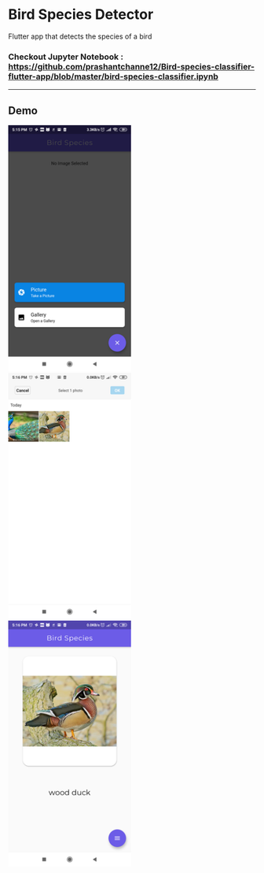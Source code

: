 # Bird Species Detector

Flutter app that detects the species of a bird


### Checkout Jupyter Notebook : https://github.com/prashantchanne12/Bird-species-classifier-flutter-app/blob/master/bird-species-classifier.ipynb

---

## Demo
<p float="left">
  <img src="https://github.com/prashantchanne12/Bird-image-classifier-flutter-app/blob/master/images/1.png" width="250" />
  &nbsp&nbsp&nbsp&nbsp
  <img src="https://github.com/prashantchanne12/Bird-image-classifier-flutter-app/blob/master/images/2.png" width="250" />
  &nbsp&nbsp&nbsp&nbsp
  <img src="https://github.com/prashantchanne12/Bird-image-classifier-flutter-app/blob/master/images/3.png" width="250" />
</p>


